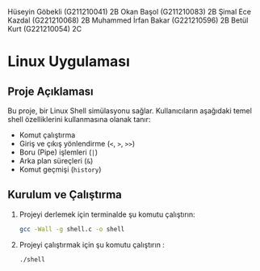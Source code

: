 Hüseyin Göbekli (G211210041) 2B 
Okan Başol (G211210083) 2B 
Şimal Ece Kazdal (G221210068) 2B 
Muhammed İrfan Bakar (G221210596) 2B 
Betül Kurt (G221210054) 2C  

# Linux Uygulaması

## Proje Açıklaması
Bu proje, bir Linux Shell simülasyonu sağlar. Kullanıcıların aşağıdaki temel shell özelliklerini kullanmasına olanak tanır:
- Komut çalıştırma
- Giriş ve çıkış yönlendirme (`<`, `>`, `>>`)
- Boru (Pipe) işlemleri (`|`)
- Arka plan süreçleri (`&`)
- Komut geçmişi (`history`)

## Kurulum ve Çalıştırma
1. Projeyi derlemek için terminalde şu komutu çalıştırın:
   ```bash
   gcc -Wall -g shell.c -o shell
2. Projeyi çalıştırmak için şu komutu çalıştırın :
   ```bash
   ./shell
